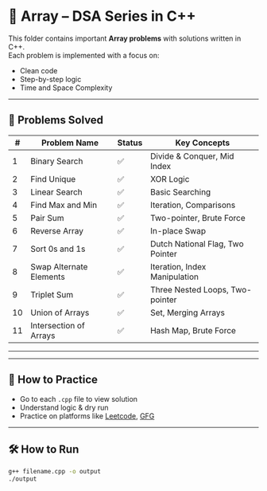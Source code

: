 # 📁 Array – DSA Series in C++

This folder contains important **Array problems** with solutions written in C++.  
Each problem is implemented with a focus on:
- Clean code
- Step-by-step logic
- Time and Space Complexity

---

## 📌 Problems Solved

| #  | Problem Name             | Status | Key Concepts |
|----|--------------------------|--------|--------------|
| 1  | Binary Search            | ✅     | Divide & Conquer, Mid Index |
| 2  | Find Unique              | ✅     | XOR Logic |
| 3  | Linear Search            | ✅     | Basic Searching |
| 4  | Find Max and Min         | ✅     | Iteration, Comparisons |
| 5  | Pair Sum                 | ✅     | Two-pointer, Brute Force |
| 6  | Reverse Array            | ✅     | In-place Swap |
| 7  | Sort 0s and 1s           | ✅     | Dutch National Flag, Two Pointer |
| 8  | Swap Alternate Elements  | ✅     | Iteration, Index Manipulation |
| 9  | Triplet Sum              | ✅     | Three Nested Loops, Two-pointer |
| 10 | Union of Arrays          | ✅     | Set, Merging Arrays |
| 11 | Intersection of Arrays   | ✅     | Hash Map, Brute Force |

---

---

## 🧠 How to Practice
- Go to each `.cpp` file to view solution
- Understand logic & dry run
- Practice on platforms like [Leetcode](https://leetcode.com), [GFG](https://geeksforgeeks.org)

---

## 🛠️ How to Run
```bash
g++ filename.cpp -o output
./output
